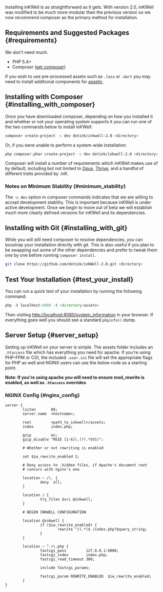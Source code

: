 
Installing inKWell is as straightforward as it gets.  With version 2.0, inKWell was modified to be much more modular than the previous version so we now recommend composer as the primary method for installation.

## Requirements and Suggested Packages {#requirements}

We don't need much.

- PHP 5.4+
- Composer ([get composer](http://www.getcomposer.org))

If you wish to use pre-processed assets such as `.less` or `.dart` you may need to install additional components for [assetic](https://github.com/kriswallsmith/assetic).

## Installing with Composer {#installing_with_composer}

Once you have downloaded composer, depending on how you installed it and whether or not your operating system supports it you can run one of the two commands below to install inKWell:

```bash
composer create-project -s dev dotink/inkwell-2.0 <directory>
```

Or, if you were unable to perform a system-wide installation:

```bash
php composer.phar create-project -s dev dotink/inkwell-2.0 <directory>
```

Composer will install a number of requirements which inKWell makes use of by default, including but not limited to [Opus](http://www.github.com/imarc/opus), [Thrive](http://www.github.com/dotink/thrive), and a handful of different traits provided by .inK.

### Notes on Minimum Stability {#minimum_stability}

The `-s dev` option in composer commands indicates that we are willing to accept development stability.  This is important because inKWell is under active development.  Once we begin to move out of beta we will establish much more clearly defined versions for inKWell and its dependencies.

## Installing with Git {#installing_with_git}

While you will still need composer to resolve dependencies, you can boostrap your installation directly with git.  This is also useful if you plan to be swapping out some of the other dependencies and prefer to tweak them one by one before running `composer install`.

```bash
git clone https://github.com/dotink/inKWell-2.0.git <directory>
```

## Test Your Installation {#test_your_install}

You can run a quick test of your installation by running the following command:

```php
php -S localhost:8080 -t <directory/assets>
```

Then visiting [http://localhost:8080/system_information](http://localhost:8080/system_information) in your browser.  If everything goes well you should see a standard `phpinfo()` dump.

## Server Setup {#server_setup}

Setting up inKWell on your server is simple.  The assets folder includes an `.htaccess` file which has everything you need for apache.  If you're using PHP-FPM or CGI, the included `.user.ini` file will set the appropriate flags for PHP as well and NGINX users can use the below code as a starting point.

**Note: If you're using apache you will need to ensure mod_rewrite is enabled, as well as `.htaccess` overrides**

### NGINX Config {#nginx_config}

```nginx
server {
		listen       80;
		server_name  <hostname>;

		root         <path_to_inkwell>/assets;
		index        index.php;

		gzip         on;
		gzip_disable "MSIE [1-6]\.(?!.*SV1)";

		# Whether or not rewriting is enabled

		set $iw_rewrite_enabled 1;

		# Deny access to .hidden files, if Apache's document root
		# concurs with nginx's one

		location ~ /\. {
				deny  all;
		}

		location / {
				try_files $uri @inkwell;
		}

		# BEGIN INKWELL CONFIGURATION

		location @inkwell {
				if ($iw_rewrite_enabled) {
						rewrite ^/(.*)$ /index.php?$query_string;
				}
		}

		location ~ ^.+\.php {
				fastcgi_pass         127.0.0.1:9000;
				fastcgi_index        index.php;
				fastcgi_read_timeout 300;

				include fastcgi_params;

				fastcgi_param REWRITE_ENABLED  $iw_rewrite_enabled;
		}
}

```